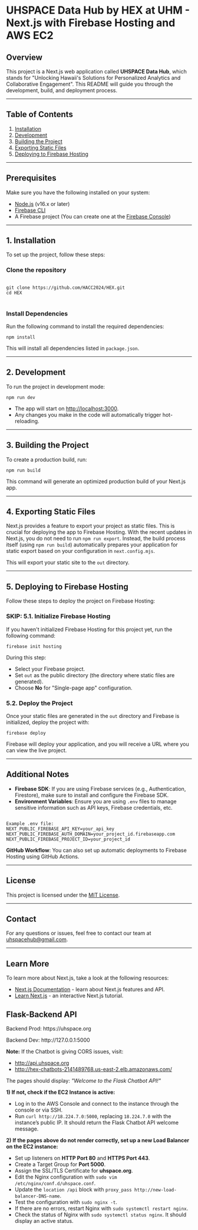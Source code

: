 <h1>UHSPACE Data Hub by HEX at UHM - Next.js with Firebase Hosting and AWS EC2</h1>

<h2>Overview</h2>
<p>This project is a Next.js web application called <strong>UHSPACE Data Hub</strong>, which stands for "Unlocking Hawaii's Solutions for Personalized Analytics and Collaborative Engagement". This README will guide you through the development, build, and deployment process.</p>

<hr />

<h2>Table of Contents</h2>
<ol>
  <li><a href="#installation">Installation</a></li>
  <li><a href="#development">Development</a></li>
  <li><a href="#building-the-project">Building the Project</a></li>
  <li><a href="#exporting-static-files">Exporting Static Files</a></li>
  <li><a href="#deploying-to-firebase-hosting">Deploying to Firebase Hosting</a></li>
</ol>

<hr />

<h2 id="prerequisites">Prerequisites</h2>
<p>Make sure you have the following installed on your system:</p>
<ul>
  <li><a href="https://nodejs.org/en/">Node.js</a> (v16.x or later)</li>
  <li><a href="https://firebase.google.com/docs/cli">Firebase CLI</a></li>
  <li>A Firebase project (You can create one at the <a href="https://console.firebase.google.com/">Firebase Console</a>)</li>
</ul>

<hr />

<h2 id="installation">1. Installation</h2>
<p>To set up the project, follow these steps:</p>

<h3>Clone the repository</h3>
<pre>
<code>
git clone https://github.com/HACC2024/HEX.git
cd HEX
</code>
</pre>

<h3>Install Dependencies</h3>
<p>Run the following command to install the required dependencies:</p>

<pre><code>npm install</code></pre>

<p>This will install all dependencies listed in <code>package.json</code>.</p>

<hr />

<h2 id="development">2. Development</h2>
<p>To run the project in development mode:</p>

<pre><code>npm run dev</code></pre>

<ul>
  <li>The app will start on <a href="http://localhost:3000" target="_blank">http://localhost:3000</a>.</li>
  <li>Any changes you make in the code will automatically trigger hot-reloading.</li>
</ul>

<hr />

<h2 id="building-the-project">3. Building the Project</h2>
<p>To create a production build, run:</p>

<pre><code>npm run build</code></pre>

<p>This command will generate an optimized production build of your Next.js app.</p>

<hr />

<h2 id="exporting-static-files">4. Exporting Static Files</h2>
<p>Next.js provides a feature to export your project as static files. This is crucial for deploying the app to Firebase Hosting. With the recent updates in Next.js, you do not need to run <code>npm run export</code>. Instead, the build process itself (using <code>npm run build</code>) automatically prepares your application for static export based on your configuration in <code>next.config.mjs</code>.</p>

<p>This will export your static site to the <code>out</code> directory.</p>

<hr />

<h2 id="deploying-to-firebase-hosting">5. Deploying to Firebase Hosting</h2>
<p>Follow these steps to deploy the project on Firebase Hosting:</p>

<h3><strong>SKIP</strong>: 5.1. Initialize Firebase Hosting</h3>
<p>If you haven't initialized Firebase Hosting for this project yet, run the following command:</p>

<pre><code>firebase init hosting</code></pre>

<p>During this step:</p>
<ul>
  <li>Select your Firebase project.</li>
  <li>Set <code>out</code> as the public directory (the directory where static files are generated).</li>
  <li>Choose <strong>No</strong> for "Single-page app" configuration.</li>
</ul>

<h3>5.2. Deploy the Project</h3>
<p>Once your static files are generated in the <code>out</code> directory and Firebase is initialized, deploy the project with:</p>

<pre><code>firebase deploy</code></pre>

<p>Firebase will deploy your application, and you will receive a URL where you can view the live project.</p>

<hr />

<h2>Additional Notes</h2>
<ul>
  <li><strong>Firebase SDK</strong>: If you are using Firebase services (e.g., Authentication, Firestore), make sure to install and configure the Firebase SDK.</li>
  <li><strong>Environment Variables</strong>: Ensure you are using <code>.env</code> files to manage sensitive information such as API keys, Firebase credentials, etc.</li>
</ul>

<pre><code>
Example .env file:
NEXT_PUBLIC_FIREBASE_API_KEY=your_api_key
NEXT_PUBLIC_FIREBASE_AUTH_DOMAIN=your_project_id.firebaseapp.com
NEXT_PUBLIC_FIREBASE_PROJECT_ID=your_project_id
</code></pre>

<p><strong>GitHub Workflow</strong>: You can also set up automatic deployments to Firebase Hosting using GitHub Actions.</p>

<hr />

<h2>License</h2>
<p>This project is licensed under the <a href="./LICENSE">MIT License</a>.</p>

<hr />

<h2>Contact</h2>
<p>For any questions or issues, feel free to contact our team at <a href="mailto:your-email@example.com">uhspacehub@gmail.com</a>.</p>

<hr />

## Learn More

To learn more about Next.js, take a look at the following resources:

- [Next.js Documentation](https://nextjs.org/docs) - learn about Next.js features and API.
- [Learn Next.js](https://nextjs.org/learn) - an interactive Next.js tutorial.

<h2>Flask-Backend API</h2>

<p>Backend Prod: https://uhspace.org</p>
<p>Backend Dev: http://127.0.0.1:5000</p>

<p><strong>Note:</strong> If the Chatbot is giving CORS issues, visit:</p>
<ul>
    <li><a href="http://api.uhspace.org" target="_blank">http://api.uhspace.org</a></li>
    <li><a href="http://hex-chatbots-2141489768.us-east-2.elb.amazonaws.com/" target="_blank">http://hex-chatbots-2141489768.us-east-2.elb.amazonaws.com/</a></li>
</ul>
<p>The pages should display: <em>"Welcome to the Flask Chatbot API!"</em></p>

<p><strong>1) If not, check if the EC2 Instance is active:</strong></p>
<ul>
    <li>Log in to the AWS Console and connect to the instance through the console or via SSH.</li>
    <li>Run <code>curl http://18.224.7.0:5000</code>, replacing <code>18.224.7.0</code> with the instance’s public IP. It should return the Flask Chatbot API welcome message.</li>
</ul>

<p><strong>2) If the pages above do not render correctly, set up a new Load Balancer on the EC2 instance:</strong></p>
<ul>
    <li>Set up listeners on <strong>HTTP Port 80</strong> and <strong>HTTPS Port 443</strong>.</li>
    <li>Create a Target Group for <strong>Port 5000</strong>.</li>
    <li>Assign the SSL/TLS Certificate for <strong>uhspace.org</strong>.</li>
    <li>Edit the Nginx configuration with <code>sudo vim /etc/nginx/conf.d/uhspace.conf</code>.</li>
    <li>Update the <code>location /api</code> block with <code>proxy_pass http://new-load-balancer-DNS-name</code>.</li>
    <li>Test the configuration with <code>sudo nginx -t</code>.</li>
    <li>If there are no errors, restart Nginx with <code>sudo systemctl restart nginx</code>.</li>
    <li>Check the status of Nginx with <code>sudo systemctl status nginx</code>. It should display an active status.</li>
</ul>


